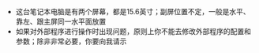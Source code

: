 - 这台笔记本电脑是有两个屏幕，都是15.6英寸；副屏位置不定，一般是水平、靠左、跟主屏同一水平面放置
- 如果对外部程序进行操作时出现问题，原则上你不能去修改外部程序的配置和参数；除非非常必要，你要向我请示